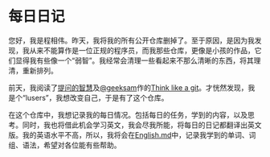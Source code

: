 # 每日日记

您好，我是程相伟。昨天，我将我的所有公开仓库删掉了。至于原因，是因为我发现，我从来不能算作是一位正规的程序员，而我那些仓库，更像是小孩的作品，它们显得我有些像一个“弱智”。我经常会清理一些看起来不那么清晰的东西，将其理清，重新排列。

前天，我阅读了[提问的智慧](https://github.com/ryanhanwu/How-To-Ask-Questions-The-Smart-Way)及[@geeksam](https://github.com/geeksam/)作的[Think like a git](https://think-like-a-git.net/)。才恍然发现，我是个“lusers”，我想改变自己，于是有了这个仓库。

在这个仓库中，我想记录我的每日情况。包括每日的任务，学到的内容，以及思考。同时，我也将借此机会学习英文，我会尽我所能，将每日的日记都翻译出英文版。我的英语水平不高，所以，我将会在[English.md](./English.md)中，记录我学到的单词、词组、语法，希望对各位能有些帮助。
